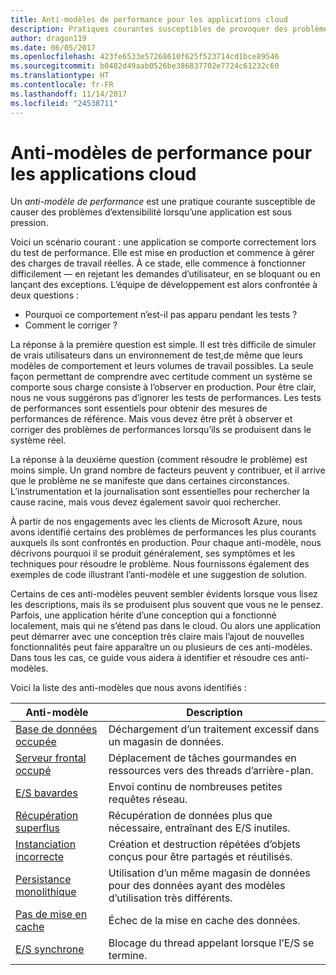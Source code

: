 ```yaml
---
title: Anti-modèles de performance pour les applications cloud
description: Pratiques courantes susceptibles de provoquer des problèmes d’extensibilité.
author: dragon119
ms.date: 06/05/2017
ms.openlocfilehash: 423fe6533e57268610f625f523714cd1bce89546
ms.sourcegitcommit: b0482d49aab0526be386837702e7724c61232c60
ms.translationtype: HT
ms.contentlocale: fr-FR
ms.lasthandoff: 11/14/2017
ms.locfileid: "24538711"
---
```

# <a name="performance-antipatterns-for-cloud-applications"></a>Anti-modèles de performance pour les applications cloud

Un *anti-modèle de performance* est une pratique courante susceptible de causer des problèmes d’extensibilité lorsqu’une application est sous pression. 

Voici un scénario courant : une application se comporte correctement lors du test de performance. Elle est mise en production et commence à gérer des charges de travail réelles. À ce stade, elle commence à fonctionner difficilement &mdash; en rejetant les demandes d’utilisateur, en se bloquant ou en lançant des exceptions. L’équipe de développement est alors confrontée à deux questions :

- Pourquoi ce comportement n’est-il pas apparu pendant les tests ?
- Comment le corriger ?

La réponse à la première question est simple. Il est très difficile de simuler de vrais utilisateurs dans un environnement de test,de même que leurs modèles de comportement et leurs volumes de travail possibles. La seule façon permettant de comprendre avec certitude comment un système se comporte sous charge consiste à l’observer en production. Pour être clair, nous ne vous suggérons pas d’ignorer les tests de performances. Les tests de performances sont essentiels pour obtenir des mesures de performances de référence. Mais vous devez être prêt à observer et corriger des problèmes de performances lorsqu’ils se produisent dans le système réel.

La réponse à la deuxième question (comment résoudre le problème) est moins simple. Un grand nombre de facteurs peuvent y contribuer, et il arrive que le problème ne se manifeste que dans certaines circonstances. L’instrumentation et la journalisation sont essentielles pour rechercher la cause racine, mais vous devez également savoir quoi rechercher. 

À partir de nos engagements avec les clients de Microsoft Azure, nous avons identifié certains des problèmes de performances les plus courants auxquels ils sont confrontés en production. Pour chaque anti-modèle, nous décrivons pourquoi il se produit généralement, ses symptômes et les techniques pour résoudre le problème. Nous fournissons également des exemples de code illustrant l’anti-modèle et une suggestion de solution. 

Certains de ces anti-modèles peuvent sembler évidents lorsque vous lisez les descriptions, mais ils se produisent plus souvent que vous ne le pensez. Parfois, une application hérite d’une conception qui a fonctionné localement, mais qui ne s’étend pas dans le cloud. Ou alors une application peut démarrer avec une conception très claire mais l’ajout de nouvelles fonctionnalités peut faire apparaître un ou plusieurs de ces anti-modèles. Dans tous les cas, ce guide vous aidera à identifier et résoudre ces anti-modèles.

Voici la liste des anti-modèles que nous avons identifiés : 

| Anti-modèle | Description |
|-------------|-------------|
| [Base de données occupée][BusyDatabase] | Déchargement d’un traitement excessif dans un magasin de données. |
| [Serveur frontal occupé][BusyFrontEnd] | Déplacement de tâches gourmandes en ressources vers des threads d’arrière-plan. |
| [E/S bavardes][ChattyIO] | Envoi continu de nombreuses petites requêtes réseau. |
| [Récupération superflus][ExtraneousFetching] | Récupération de données plus que nécessaire, entraînant des E/S inutiles. |
| [Instanciation incorrecte][ImproperInstantiation] | Création et destruction répétées d’objets conçus pour être partagés et réutilisés. |
| [Persistance monolithique][MonolithicPersistence] | Utilisation d’un même magasin de données pour des données ayant des modèles d’utilisation très différents. |
| [Pas de mise en cache][NoCaching] | Échec de la mise en cache des données. |
| [E/S synchrone][SynchronousIO] | Blocage du thread appelant lorsque l’E/S se termine. | 

[BusyDatabase]: ./busy-database/index.md
[BusyFrontEnd]: ./busy-front-end/index.md
[ChattyIO]: ./chatty-io/index.md
[ExtraneousFetching]: ./extraneous-fetching/index.md
[ImproperInstantiation]: ./improper-instantiation/index.md
[MonolithicPersistence]: ./monolithic-persistence/index.md
[NoCaching]: ./no-caching/index.md
[SynchronousIO]: ./synchronous-io/index.md
